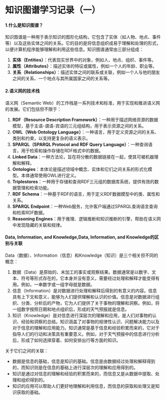 # 知识图谱学习记录（一）

#### 1.什么是知识图谱？

知识图谱是一种用于表示知识的图形化结构，它包含了实体（如人物、地点、事件等）以及这些实体之间的关系。它的目的是将信息组织成易于理解和处理的形式，以便计算机程序能够理解和利用这些信息。知识图谱通常由三部分组成：

1. **实体（Entities）**：代表现实世界中的对象，例如人、地点、组织、事件等。
2. **属性（Attributes）**：描述实体的特征或属性，例如一个人的年龄、职业等。
3. **关系（Relationships）**：描述实体之间的联系或关联，例如一个人与他的朋友之间的关系、一个地点与其所属国家之间的关系等。

#### 2.语义网的技术栈

语义网（Semantic Web）的工作栈是一系列技术和标准，用于实现和推进语义网的发展。它们包括但不限于：

1. **RDF（Resource Description Framework）**：一种用于描述网络资源的数据模型，基于主语-谓语-宾语的三元组结构，用于表示资源之间的关系。
2. **OWL（Web Ontology Language）**：一种语言，用于定义资源之间的关系、类别和约束，以支持更复杂的语义表示。
3. **SPARQL（SPARQL Protocol and RDF Query Language）**：一种查询语言，用于检索和操作存储在RDF格式中的数据。
4. **Linked Data**：一种方法论，旨在将分散的数据链接在一起，使其可被机器理解和解释。
5. **Ontologies**：本体论是描述领域中概念、实体和它们之间关系的形式化模型。本体通常使用OWL进行定义。
6. **Triplestores**：一种用于存储和查询RDF三元组的数据库系统，提供有效的数据管理和检索功能。
7. **RDF Schema**：一种基于RDF的语言，用于定义RDF数据模型中的类、属性和关系。
8. **SPARQL Endpoint**：一种Web服务，允许客户端通过SPARQL查询语言查询和检索RDF数据。
9. **Reasoning Engines**：用于推理、逻辑推断和知识推断的引擎，帮助在语义网中发现隐藏的关联和规律。

#### Data, Information, and Knowledge,Data, Information, and Knowledge的区别与关联

Data（数据）、Information（信息）和Knowledge（知识）是三个相关但不同的概念：

1. 数据（Data）是原始的、未加工的事实或观察结果。数据通常是以数字、文本、符号等形式存在的，它本身并没有意义，需要经过处理和解释才能变得有用。例如，一串数字或一组字母就是数据。
2. 信息（Information）是对数据进行处理和解释后得到的有意义的内容。信息具有上下文和意义，能够为人们提供理解和认识的价值。信息是对数据进行组织、分类、分析后的产物，它为人们提供了关于事物的理解和洞察。例如，将一组数字按照日期和地点组织后，形成的天气预报就是信息。
3. 知识（Knowledge）是对信息进行深层次的理解和应用，是人们对事物的认识、经验和洞察的总结。知识涵盖了对事物的规律性认识、问题解决能力以及对于信息的理解和应用能力。知识通常是基于信息和经验积累而来的，它对于指导人们的行动和决策具有重要意义。例如，对于天气预报中的信息进行分析后，形成了如何选择穿着、如何安排出行等方面的知识。

关于它们之间的关联：

- 数据是信息的基础，信息是知识的基础。信息是由数据经过处理和解释得到的，而知识则是在信息的基础上进行深层次的理解和应用得到的。
- 知识是通过对信息的理解和经验的积累而来的，而信息又是从数据中提取、处理和组织得到的。
- 知识的应用可以帮助人们更好地理解和利用信息，而信息的获取和处理又是知识获取的基础。

